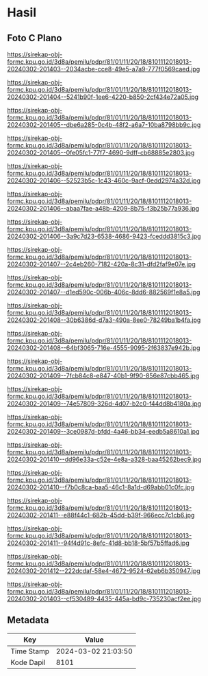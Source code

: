 # Hasil

## Foto C Plano

https://sirekap-obj-formc.kpu.go.id/3d8a/pemilu/pdpr/81/01/11/20/18/8101112018013-20240302-201403--2034acbe-cce8-49e5-a7a9-777f0569caed.jpg

https://sirekap-obj-formc.kpu.go.id/3d8a/pemilu/pdpr/81/01/11/20/18/8101112018013-20240302-201404--5241b90f-1ee6-4220-b850-2cf434e72a05.jpg

https://sirekap-obj-formc.kpu.go.id/3d8a/pemilu/pdpr/81/01/11/20/18/8101112018013-20240302-201405--dbe6a285-0c4b-48f2-a6a7-10ba8798bb9c.jpg

https://sirekap-obj-formc.kpu.go.id/3d8a/pemilu/pdpr/81/01/11/20/18/8101112018013-20240302-201405--0fe05fc1-77f7-4690-9dff-cb68885e2803.jpg

https://sirekap-obj-formc.kpu.go.id/3d8a/pemilu/pdpr/81/01/11/20/18/8101112018013-20240302-201406--52523b5c-1c43-460c-9acf-0edd2974a32d.jpg

https://sirekap-obj-formc.kpu.go.id/3d8a/pemilu/pdpr/81/01/11/20/18/8101112018013-20240302-201406--abaa7fae-a48b-4209-8b75-f3b25b77a936.jpg

https://sirekap-obj-formc.kpu.go.id/3d8a/pemilu/pdpr/81/01/11/20/18/8101112018013-20240302-201406--3a9c7d23-6538-4686-9423-fceddd3815c3.jpg

https://sirekap-obj-formc.kpu.go.id/3d8a/pemilu/pdpr/81/01/11/20/18/8101112018013-20240302-201407--2c4eb260-7182-420a-8c31-dfd2faf9e07e.jpg

https://sirekap-obj-formc.kpu.go.id/3d8a/pemilu/pdpr/81/01/11/20/18/8101112018013-20240302-201407--d1ed590c-006b-406c-8dd6-882569f1e8a5.jpg

https://sirekap-obj-formc.kpu.go.id/3d8a/pemilu/pdpr/81/01/11/20/18/8101112018013-20240302-201408--30b6386d-d7a3-490a-8ee0-78249ba1b4fa.jpg

https://sirekap-obj-formc.kpu.go.id/3d8a/pemilu/pdpr/81/01/11/20/18/8101112018013-20240302-201408--64bf3065-716e-4555-9095-2f63837e942b.jpg

https://sirekap-obj-formc.kpu.go.id/3d8a/pemilu/pdpr/81/01/11/20/18/8101112018013-20240302-201409--7fcb84c8-e847-40b1-9f90-856e87cbb465.jpg

https://sirekap-obj-formc.kpu.go.id/3d8a/pemilu/pdpr/81/01/11/20/18/8101112018013-20240302-201409--74e57809-326d-4d07-b2c0-f44dd8b4180a.jpg

https://sirekap-obj-formc.kpu.go.id/3d8a/pemilu/pdpr/81/01/11/20/18/8101112018013-20240302-201409--3ce0987d-bfdd-4a46-bb34-eedb5a8610a1.jpg

https://sirekap-obj-formc.kpu.go.id/3d8a/pemilu/pdpr/81/01/11/20/18/8101112018013-20240302-201410--dd96e33a-c52e-4e8a-a328-baa45262bec9.jpg

https://sirekap-obj-formc.kpu.go.id/3d8a/pemilu/pdpr/81/01/11/20/18/8101112018013-20240302-201410--f7b0c8ca-baa5-46c1-8a1d-d69abb01c0fc.jpg

https://sirekap-obj-formc.kpu.go.id/3d8a/pemilu/pdpr/81/01/11/20/18/8101112018013-20240302-201411--e88f44c1-682b-45dd-b39f-966ecc7c1cb6.jpg

https://sirekap-obj-formc.kpu.go.id/3d8a/pemilu/pdpr/81/01/11/20/18/8101112018013-20240302-201411--94f4d91c-8efc-41d8-bb18-5bf57b5ffad6.jpg

https://sirekap-obj-formc.kpu.go.id/3d8a/pemilu/pdpr/81/01/11/20/18/8101112018013-20240302-201412--222dcdaf-58e4-4672-9524-62eb6b350947.jpg

https://sirekap-obj-formc.kpu.go.id/3d8a/pemilu/pdpr/81/01/11/20/18/8101112018013-20240302-201403--cf530489-4435-445a-bd9c-735230acf2ee.jpg


## Metadata

| Key        | Value               |
| ---------- | ------------------- |
| Time Stamp | 2024-03-02 21:03:50 |
| Kode Dapil | 8101                |




